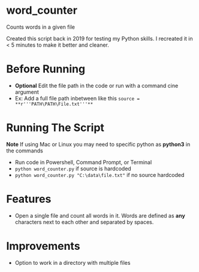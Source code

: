 # word_counter
Counts words in a given file

Created this script back in 2019 for testing my Python skills. I recreated it in < 5 minutes to make it better and cleaner.

# Before Running
- **Optional** Edit the file path in the code or run with a command cine argument
 - Ex: Add a full file path inbetween like this `source = **r'''PATH\PATH\File.txt'''**`

# Running The Script
**Note** If using Mac or Linux you may need to specific python as **python3** in the commands
- Run code in Powershell, Command Prompt, or Terminal
 - `python word_counter.py` if source is hardcoded
 - `python word_counter.py "C:\data\file.txt"` if no source hardcoded

# Features
- Open a single file and count all words in it. Words are defined as **any** characters next to each other and separated by spaces.

# Improvements
- Option to work in a directory with multiple files
